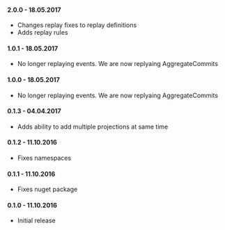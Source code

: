 #### 2.0.0 - 18.05.2017
* Changes replay fixes to replay definitions
* Adds replay rules

#### 1.0.1 - 18.05.2017
* No longer replaying events. We are now replyaing AggregateCommits

#### 1.0.0 - 18.05.2017
* No longer replaying events. We are now replyaing AggregateCommits

#### 0.1.3 - 04.04.2017
* Adds ability to add multiple projections at same time

#### 0.1.2 - 11.10.2016
* Fixes namespaces

#### 0.1.1 - 11.10.2016
* Fixes nuget package

#### 0.1.0 - 11.10.2016
* Initial release

